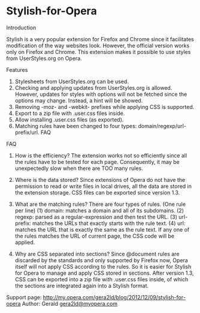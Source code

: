 Stylish-for-Opera
=================
Introduction

Stylish is a very popular extension for Firefox and Chrome since it facilitates modification of the way websites look. However, the official version works only on Firefox and Chrome. This extension makes it possible to use styles from UserStyles.org on Opera.


Features

1. Stylesheets from UserStyles.org can be used.
2. Checking and applying updates from UserStyles.org is allowed.
  However, updates for styles with options will not be fetched since the options may change. Instead, a hint will be showed. 
3. Removing -moz- and -webkit- prefixes while applying CSS is supported.
4. Export to a zip file with .user.css files inside.
5. Allow installing .user.css files (as exported).
6. Matching rules have been changed to four types: domain/regexp/url-prefix/url. FAQ 

FAQ

1. How is the efficiency?
  The extension works not so efficiently since all the rules have to be tested for each page. Consequently, it may be unexpectedly slow when there are TOO many rules.

2. Where is the data stored?
  Since extensions of Opera do not have the permission to read or write files in local drives, all the data are stored in the extension storage. CSS files can be exported since version 1.3.

3. What are the matching rules?
  There are four types of rules. (One rule per line)
  (1) domain: matches a domain and all of its subdomains.
  (2) regexp: parsed as a regular-expression and then test the URL.
  (3) url-prefix: matches the URLs that exactly starts with the rule text.
  (4) url: matches the URL that is exactly the same as the rule text.
  If any one of the rules matches the URL of current page, the CSS code will be applied.

4. Why are CSS separated into sections?
  Since @document rules are discarded by the standards and only supported by Firefox now, Opera itself will not apply CSS according to the rules. So it is easier for Stylish for Opera to manage and apply CSS stored in sections. After version 1.3, CSS can be exported into a zip file with .user.css files inside, of which the sections are integrated again into a Stylish format.

Support page: http://my.opera.com/gera2ld/blog/2012/12/09/stylish-for-opera
Author: Gerald <gera2ld@myopera.com>

